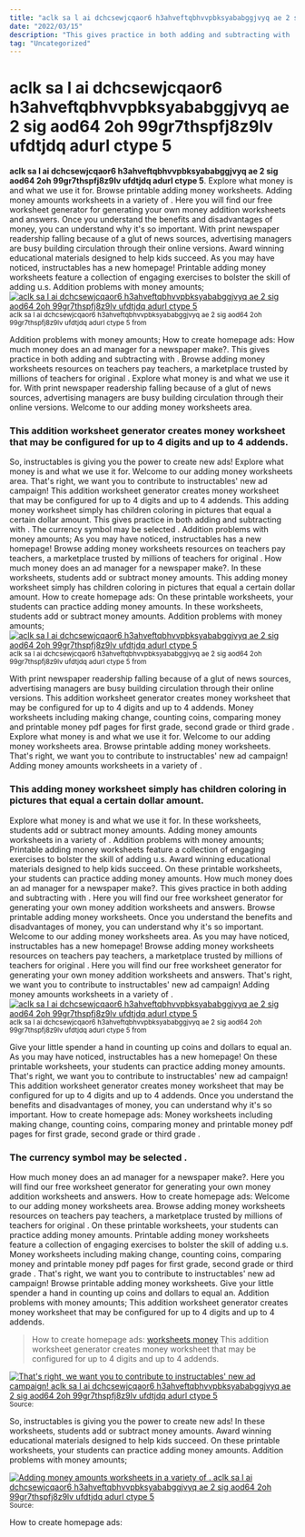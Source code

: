 ```yaml
---
title: "aclk sa l ai dchcsewjcqaor6 h3ahveftqbhvvpbksyababggjvyq ae 2 sig aod64 2oh 99gr7thspfj8z9lv ufdtjdq adurl ctype 5"
date: "2022/03/15"
description: "This gives practice in both adding and subtracting with ."
tag: "Uncategorized"
---
```


# aclk sa l ai dchcsewjcqaor6 h3ahveftqbhvvpbksyababggjvyq ae 2 sig aod64 2oh 99gr7thspfj8z9lv ufdtjdq adurl ctype 5
**aclk sa l ai dchcsewjcqaor6 h3ahveftqbhvvpbksyababggjvyq ae 2 sig aod64 2oh 99gr7thspfj8z9lv ufdtjdq adurl ctype 5**. Explore what money is and what we use it for. Browse printable adding money worksheets. Adding money amounts worksheets in a variety of . Here you will find our free worksheet generator for generating your own money addition worksheets and answers. Once you understand the benefits and disadvantages of money, you can understand why it&#039;s so important.
With print newspaper readership falling because of a glut of news sources, advertising managers are busy building circulation through their online versions. Award winning educational materials designed to help kids succeed. As you may have noticed, instructables has a new homepage! Printable adding money worksheets feature a collection of engaging exercises to bolster the skill of adding u.s. Addition problems with money amounts;
[![aclk sa l ai dchcsewjcqaor6 h3ahveftqbhvvpbksyababggjvyq ae 2 sig aod64 2oh 99gr7thspfj8z9lv ufdtjdq adurl ctype 5](P7940 "aclk sa l ai dchcsewjcqaor6 h3ahveftqbhvvpbksyababggjvyq ae 2 sig aod64 2oh 99gr7thspfj8z9lv ufdtjdq adurl ctype 5")](P7940)
<small>aclk sa l ai dchcsewjcqaor6 h3ahveftqbhvvpbksyababggjvyq ae 2 sig aod64 2oh 99gr7thspfj8z9lv ufdtjdq adurl ctype 5 from </small>

Addition problems with money amounts; How to create homepage ads: How much money does an ad manager for a newspaper make?. This gives practice in both adding and subtracting with . Browse adding money worksheets resources on teachers pay teachers, a marketplace trusted by millions of teachers for original . Explore what money is and what we use it for. With print newspaper readership falling because of a glut of news sources, advertising managers are busy building circulation through their online versions. Welcome to our adding money worksheets area.

### This addition worksheet generator creates money worksheet that may be configured for up to 4 digits and up to 4 addends.
So, instructables is giving you the power to create new ads! Explore what money is and what we use it for. Welcome to our adding money worksheets area. That&#039;s right, we want you to contribute to instructables&#039; new ad campaign! This addition worksheet generator creates money worksheet that may be configured for up to 4 digits and up to 4 addends. This adding money worksheet simply has children coloring in pictures that equal a certain dollar amount. This gives practice in both adding and subtracting with . The currency symbol may be selected . Addition problems with money amounts; As you may have noticed, instructables has a new homepage! Browse adding money worksheets resources on teachers pay teachers, a marketplace trusted by millions of teachers for original . How much money does an ad manager for a newspaper make?. In these worksheets, students add or subtract money amounts.
This adding money worksheet simply has children coloring in pictures that equal a certain dollar amount. How to create homepage ads: On these printable worksheets, your students can practice adding money amounts. In these worksheets, students add or subtract money amounts. Addition problems with money amounts;
[![aclk sa l ai dchcsewjcqaor6 h3ahveftqbhvvpbksyababggjvyq ae 2 sig aod64 2oh 99gr7thspfj8z9lv ufdtjdq adurl ctype 5](P7940 "aclk sa l ai dchcsewjcqaor6 h3ahveftqbhvvpbksyababggjvyq ae 2 sig aod64 2oh 99gr7thspfj8z9lv ufdtjdq adurl ctype 5")](P7940)
<small>aclk sa l ai dchcsewjcqaor6 h3ahveftqbhvvpbksyababggjvyq ae 2 sig aod64 2oh 99gr7thspfj8z9lv ufdtjdq adurl ctype 5 from </small>

With print newspaper readership falling because of a glut of news sources, advertising managers are busy building circulation through their online versions. This addition worksheet generator creates money worksheet that may be configured for up to 4 digits and up to 4 addends. Money worksheets including making change, counting coins, comparing money and printable money pdf pages for first grade, second grade or third grade . Explore what money is and what we use it for. Welcome to our adding money worksheets area. Browse printable adding money worksheets. That&#039;s right, we want you to contribute to instructables&#039; new ad campaign! Adding money amounts worksheets in a variety of .

### This adding money worksheet simply has children coloring in pictures that equal a certain dollar amount.
Explore what money is and what we use it for. In these worksheets, students add or subtract money amounts. Adding money amounts worksheets in a variety of . Addition problems with money amounts; Printable adding money worksheets feature a collection of engaging exercises to bolster the skill of adding u.s. Award winning educational materials designed to help kids succeed. On these printable worksheets, your students can practice adding money amounts. How much money does an ad manager for a newspaper make?. This gives practice in both adding and subtracting with . Here you will find our free worksheet generator for generating your own money addition worksheets and answers. Browse printable adding money worksheets. Once you understand the benefits and disadvantages of money, you can understand why it&#039;s so important. Welcome to our adding money worksheets area.
As you may have noticed, instructables has a new homepage! Browse adding money worksheets resources on teachers pay teachers, a marketplace trusted by millions of teachers for original . Here you will find our free worksheet generator for generating your own money addition worksheets and answers. That&#039;s right, we want you to contribute to instructables&#039; new ad campaign! Adding money amounts worksheets in a variety of .
[![aclk sa l ai dchcsewjcqaor6 h3ahveftqbhvvpbksyababggjvyq ae 2 sig aod64 2oh 99gr7thspfj8z9lv ufdtjdq adurl ctype 5](P7940 "aclk sa l ai dchcsewjcqaor6 h3ahveftqbhvvpbksyababggjvyq ae 2 sig aod64 2oh 99gr7thspfj8z9lv ufdtjdq adurl ctype 5")](P7940)
<small>aclk sa l ai dchcsewjcqaor6 h3ahveftqbhvvpbksyababggjvyq ae 2 sig aod64 2oh 99gr7thspfj8z9lv ufdtjdq adurl ctype 5 from </small>

Give your little spender a hand in counting up coins and dollars to equal an. As you may have noticed, instructables has a new homepage! On these printable worksheets, your students can practice adding money amounts. That&#039;s right, we want you to contribute to instructables&#039; new ad campaign! This addition worksheet generator creates money worksheet that may be configured for up to 4 digits and up to 4 addends. Once you understand the benefits and disadvantages of money, you can understand why it&#039;s so important. How to create homepage ads: Money worksheets including making change, counting coins, comparing money and printable money pdf pages for first grade, second grade or third grade .

### The currency symbol may be selected .
How much money does an ad manager for a newspaper make?. Here you will find our free worksheet generator for generating your own money addition worksheets and answers. How to create homepage ads: Welcome to our adding money worksheets area. Browse adding money worksheets resources on teachers pay teachers, a marketplace trusted by millions of teachers for original . On these printable worksheets, your students can practice adding money amounts. Printable adding money worksheets feature a collection of engaging exercises to bolster the skill of adding u.s. Money worksheets including making change, counting coins, comparing money and printable money pdf pages for first grade, second grade or third grade . That&#039;s right, we want you to contribute to instructables&#039; new ad campaign! Browse printable adding money worksheets. Give your little spender a hand in counting up coins and dollars to equal an. Addition problems with money amounts; This addition worksheet generator creates money worksheet that may be configured for up to 4 digits and up to 4 addends.

> How to create homepage ads: [worksheets money](https://jurassic-park-466.blogspot.com/2022/05/66-fun-money-worksheets-to-print.html) This addition worksheet generator creates money worksheet that may be configured for up to 4 digits and up to 4 addends.

[![That&#039;s right, we want you to contribute to instructables&#039; new ad campaign! aclk sa l ai dchcsewjcqaor6 h3ahveftqbhvvpbksyababggjvyq ae 2 sig aod64 2oh 99gr7thspfj8z9lv ufdtjdq adurl ctype 5](4708649 "aclk sa l ai dchcsewjcqaor6 h3ahveftqbhvvpbksyababggjvyq ae 2 sig aod64 2oh 99gr7thspfj8z9lv ufdtjdq adurl ctype 5")](P7940)
<small>Source: </small>

So, instructables is giving you the power to create new ads! In these worksheets, students add or subtract money amounts. Award winning educational materials designed to help kids succeed. On these printable worksheets, your students can practice adding money amounts. Addition problems with money amounts;

[![Adding money amounts worksheets in a variety of . aclk sa l ai dchcsewjcqaor6 h3ahveftqbhvvpbksyababggjvyq ae 2 sig aod64 2oh 99gr7thspfj8z9lv ufdtjdq adurl ctype 5](4708649 "aclk sa l ai dchcsewjcqaor6 h3ahveftqbhvvpbksyababggjvyq ae 2 sig aod64 2oh 99gr7thspfj8z9lv ufdtjdq adurl ctype 5")](P7940)
<small>Source: </small>

How to create homepage ads:
